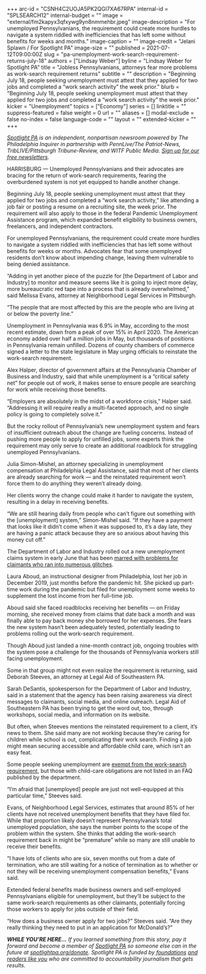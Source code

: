 +++
arc-id = "CSNH4C2UOJA5PK2QGI7XA67RPA"
internal-id = "SPLSEARCH12"
internal-budget = ""
image = "external/fm2kapyx3qfxywg9yn8nmmehbr.jpeg"
image-description = "For unemployed Pennsylvanians, the requirement could create more hurdles to navigate a system riddled with inefficiencies that has left some without benefits for weeks and months."
image-caption = ""
image-credit = "Jelani Splawn / For Spotlight PA"
image-size = ""
published = 2021-07-12T09:00:00Z
slug = "pa-unemployment-work-search-requirement-returns-july-18"
authors = ["Lindsay Weber"]
byline = "Lindsay Weber for Spotlight PA"
title = "Jobless Pennsylvanians, attorneys fear more problems as work-search requirement returns"
subtitle = ""
description = "Beginning July 18, people seeking unemployment must attest that they applied for two jobs and completed a “work search activity” the week prior."
blurb = "Beginning July 18, people seeking unemployment must attest that they applied for two jobs and completed a “work search activity” the week prior."
kicker = "Unemployment"
topics = ["Economy"]
series = []
linktitle = ""
suppress-featured = false
weight = 0
url = ""
aliases = []
modal-exclude = false
no-index = false
language-code = ""
layout = ""
extended-kicker = ""
+++

<a href="https://www.spotlightpa.org/"><i>Spotlight PA</i></a><i> is an independent, nonpartisan newsroom powered by The Philadelphia Inquirer in partnership with PennLive/The Patriot-News, TribLIVE/Pittsburgh Tribune-Review, and WITF Public Media. </i><a href="https://www.spotlightpa.org/newsletters"><i>Sign up for our free newsletters</i></a><i>.</i>

HARRISBURG — Unemployed Pennsylvanians and their advocates are bracing for the return of work-search requirements, fearing the overburdened system is not yet equipped to handle another change.

Beginning July 18, people seeking unemployment must attest that they applied for two jobs and completed a “work search activity,” like attending a job fair or posting a resume on a recruiting site, the week prior. The requirement will also apply to those in the federal Pandemic Unemployment Assistance program, which expanded benefit eligibility to business owners, freelancers, and independent contractors.

For unemployed Pennsylvanians, the requirement could create more hurdles to navigate a system riddled with inefficiencies that has left some without benefits for weeks or months. Advocates fear that some unemployed residents don’t know about impending change, leaving them vulnerable to being denied assistance.

<script src="https://www.spotlightpa.org/embed.js" async></script><div data-spl-embed-version="1" data-spl-src="https://www.spotlightpa.org/embeds/newsletter/"></div>

“Adding in yet another piece of the puzzle for [the Department of Labor and Industry] to monitor and measure seems like it is going to inject more delay, more bureaucratic red tape into a process that is already overwhelmed,” said Melissa Evans, attorney at Neighborhood Legal Services in Pittsburgh.

“The people that are most affected by this are the people who are living at or below the poverty line.”

Unemployment in Pennsylvania was 6.9% in May, according to the most recent estimate, down from a peak of over 15% in April 2020. The American economy added over half a million jobs in May, but thousands of positions in Pennsylvania remain unfilled. Dozens of county chambers of commerce signed a letter to the state legislature in May urging officials to reinstate the work-search requirement.

Alex Halper, director of government affairs at the Pennsylvania Chamber of Business and Industry, said that while unemployment is a “critical safety net” for people out of work, it makes sense to ensure people are searching for work while receiving those benefits.

“Employers are absolutely in the midst of a workforce crisis,” Halper said. “Addressing it will require really a multi-faceted approach, and no single policy is going to completely solve it.”

But the rocky rollout of Pennsylvania’s new unemployment system and fears of insufficient outreach about the change are fueling concerns. Instead of pushing more people to apply for unfilled jobs, some experts think the requirement may only serve to create an additional roadblock for struggling unemployed Pennsylvanians.

Julia Simon-Mishel, an attorney specializing in unemployment compensation at Philadelphia Legal Assistance, said that most of her clients are already searching for work — and the reinstated requirement won’t force them to do anything they weren’t already doing.

Her clients worry the change could make it harder to navigate the system, resulting in a delay in receiving benefits.

“We are still hearing daily from people who can’t figure out something with the [unemployment] system,” Simon-Mishel said. “If they have a payment that looks like it didn’t come when it was supposed to, it’s a day late, they are having a panic attack because they are so anxious about having this money cut off.”

The Department of Labor and Industry rolled out a new unemployment claims system in early June that has been <a href="https://www.spotlightpa.org/news/2021/06/pa-unemployment-new-system-errors-issues/">marred with problems for claimants who ran into numerous glitches</a>.

Laura Aboud, an instructional designer from Philadelphia, lost her job in December 2019, just months before the pandemic hit. She picked up part-time work during the pandemic but filed for unemployment some weeks to supplement the lost income from her full-time job.

Aboud said she faced roadblocks receiving her benefits — on Friday morning, she received money from claims that date back a month and was finally able to pay back money she borrowed for her expenses. She fears the new system hasn’t been adequately tested, potentially leading to problems rolling out the work-search requirement.

Though Aboud just landed a nine-month contract job, ongoing troubles with the system pose a challenge for the thousands of Pennsylvania workers still facing unemployment.

Some in that group might not even realize the requirement is returning, said Deborah Steeves, an attorney at Legal Aid of Southeastern PA.

Sarah DeSantis, spokesperson for the Department of Labor and Industry, said in a statement that the agency has been raising awareness via direct messages to claimants, social media, and online outreach. Legal Aid of Southeastern PA has been trying to get the word out, too, through workshops, social media, and information on its website.

But often, when Steeves mentions the reinstated requirement to a client, it’s news to them. She said many are not working because they’re caring for children while school is out, complicating their work search. Finding a job might mean securing accessible and affordable child care, which isn’t an easy feat.

Some people seeking unemployment are <a href="https://www.uc.pa.gov/unemployment-benefits/Am-I-Eligible/maintaining-eligibility/Pages/Work-Search.aspx">exempt from the work-search requirement</a>, but those with child-care obligations are not listed in an FAQ published by the department.

“I’m afraid that [unemployed] people are just not well-equipped at this particular time,” Steeves said.

<script src="https://www.spotlightpa.org/embed.js" async></script><div data-spl-embed-version="1" data-spl-src="https://www.spotlightpa.org/embeds/donate/?teaser_text=If%20you%20learned%20something%20from%20this%20report%2C%20pay%20it%20forward%20and%20become%20a%20member%20of%20Spotlight%20PA%20so%20someone%20else%20can%20in%20the%20future."></div>

Evans, of Neighborhood Legal Services, estimates that around 85% of her clients have not received unemployment benefits that they have filed for. While that proportion likely doesn’t represent Pennsylvania’s total unemployed population, she says the number points to the scope of the problem within the system. She thinks that adding the work-search requirement back in might be “premature” while so many are still unable to receive their benefits.

“I have lots of clients who are six, seven months out from a date of termination, who are still waiting for a notice of termination as to whether or not they will be receiving unemployment compensation benefits,” Evans said.

Extended federal benefits made business owners and self-employed Pennsylvanians eligible for unemployment, but they’ll be subject to the same work-search requirements as other claimants, potentially forcing those workers to apply for jobs outside of their field.

“How does a business owner apply for two jobs?” Steeves said. “Are they really thinking they need to put in an application for McDonald’s?”

<i><b>WHILE YOU’RE HERE...</b></i><i> If you learned something from this story, pay it forward and become a member of </i><a href="https://www.spotlightpa.org/"><i>Spotlight PA</i></a><i> so someone else can in the future at </i><a href="https://www.spotlightpa.org/donate"><i>spotlightpa.org/donate</i></a><i>. Spotlight PA is funded by</i><a href="https://www.spotlightpa.org/support"><i> foundations</i></a><i> </i><a href="https://www.spotlightpa.org/support"><i>and readers like you</i></a><i> who are committed to accountability journalism that gets results.</i>

